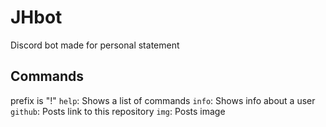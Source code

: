 # JHbot
Discord bot made for personal statement

## Commands
prefix is "!"
`help`: Shows a list of commands
`info`: Shows info about a user
`github`: Posts link to this repository
`img`: Posts image
